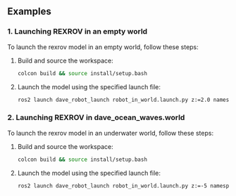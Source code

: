 ## Examples

### 1. Launching REXROV in an empty world

To launch the rexrov model in an empty world, follow these steps:

1. Build and source the workspace:

   ```bash
   colcon build && source install/setup.bash
   ```

2. Launch the model using the specified launch file:

   ```bash
   ros2 launch dave_robot_launch robot_in_world.launch.py z:=2.0 namespace:=rexrov world_name:=empty.sdf paused:=false
   ```

### 2. Launching REXROV in dave_ocean_waves.world

To launch the rexrov model in an underwater world, follow these steps:

1. Build and source the workspace:

   ```bash
   colcon build && source install/setup.bash
   ```

2. Launch the model using the specified launch file:

   ```bash
   ros2 launch dave_robot_launch robot_in_world.launch.py z:=-5 namespace:=rexrov world_name:=dave_ocean_waves paused:=false
   ```
